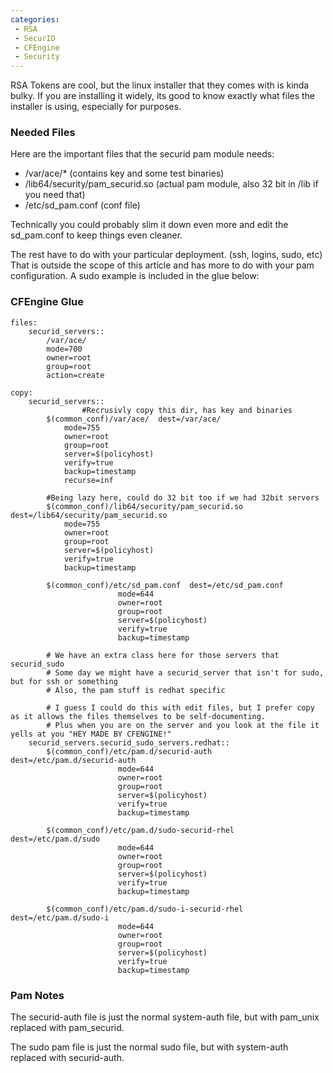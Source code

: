 ```yaml
---
categories:
 - RSA
 - SecurID
 - CFEngine
 - Security
---
```

RSA Tokens are cool, but the linux installer that they comes with is
kinda bulky. If you are installing it widely, its good to know exactly
what files the installer is using, especially for <CFEngine> purposes.

### Needed Files

Here are the important files that the securid pam module needs:

-   /var/ace/\* (contains key and some test binaries)
-   /lib64/security/pam\_securid.so (actual pam module, also 32 bit in
    /lib if you need that)
-   /etc/sd\_pam.conf (conf file)

Technically you could probably slim it down even more and edit the
sd\_pam.conf to keep things even cleaner.

The rest have to do with your particular deployment. (ssh, logins, sudo,
etc) That is outside the scope of this article and has more to do with
your pam configuration. A sudo example is included in the glue below:

### CFEngine Glue

    files:
        securid_servers::
            /var/ace/
            mode=700
            owner=root
            group=root
            action=create

    copy:   
        securid_servers::
                    #Recrusivly copy this dir, has key and binaries
            $(common_conf)/var/ace/  dest=/var/ace/
                mode=755
                owner=root
                group=root
                server=$(policyhost)
                verify=true
                backup=timestamp
                recurse=inf

            #Being lazy here, could do 32 bit too if we had 32bit servers
            $(common_conf)/lib64/security/pam_securid.so  dest=/lib64/security/pam_securid.so
                mode=755
                owner=root
                group=root
                server=$(policyhost)
                verify=true
                backup=timestamp
            
            $(common_conf)/etc/sd_pam.conf  dest=/etc/sd_pam.conf
                            mode=644
                            owner=root
                            group=root
                            server=$(policyhost)
                            verify=true
                            backup=timestamp
            
            # We have an extra class here for those servers that securid_sudo
            # Some day we might have a securid_server that isn't for sudo, but for ssh or something
            # Also, the pam stuff is redhat specific

            # I guess I could do this with edit files, but I prefer copy as it allows the files themselves to be self-documenting.
            # Plus when you are on the server and you look at the file it yells at you "HEY MADE BY CFENGINE!"
        securid_servers.securid_sudo_servers.redhat::
            $(common_conf)/etc/pam.d/securid-auth  dest=/etc/pam.d/securid-auth
                            mode=644
                            owner=root
                            group=root
                            server=$(policyhost)
                            verify=true
                            backup=timestamp
            
            $(common_conf)/etc/pam.d/sudo-securid-rhel  dest=/etc/pam.d/sudo
                            mode=644
                            owner=root
                            group=root
                            server=$(policyhost)
                            verify=true
                            backup=timestamp

            $(common_conf)/etc/pam.d/sudo-i-securid-rhel  dest=/etc/pam.d/sudo-i
                            mode=644
                            owner=root
                            group=root
                            server=$(policyhost)
                            verify=true
                            backup=timestamp

### Pam Notes

The securid-auth file is just the normal system-auth file, but with
pam\_unix replaced with pam\_securid.

The sudo pam file is just the normal sudo file, but with system-auth
replaced with securid-auth.

